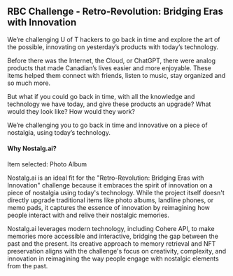 ## RBC Challenge - Retro-Revolution: Bridging Eras with Innovation

We’re challenging U of T hackers to go back in time and explore the art of the possible, innovating on yesterday’s products with today’s technology.

Before there was the Internet, the Cloud, or ChatGPT, there were analog products that made Canadian’s lives easier and more enjoyable. These items helped them connect with friends, listen to music, stay organized and so much more.

But what if you could go back in time, with all the knowledge and technology we have today, and give these products an upgrade? What would they look like? How would they work?

We’re challenging you to go back in time and innovative on a piece of nostalgia, using today’s technology. 

#### Why Nostalg.ai?

Item selected: Photo Album

Nostalg.ai is an ideal fit for the "Retro-Revolution: Bridging Eras with Innovation" challenge because it embraces the spirit of innovation on a piece of nostalgia using today's technology. While the project itself doesn't directly upgrade traditional items like photo albums, landline phones, or memo pads, it captures the essence of innovation by reimagining how people interact with and relive their nostalgic memories.

Nostalg.ai leverages modern technology, including Cohere API, to make memories more accessible and interactive, bridging the gap between the past and the present. Its creative approach to memory retrieval and NFT preservation aligns with the challenge's focus on creativity, complexity, and innovation in reimagining the way people engage with nostalgic elements from the past.
